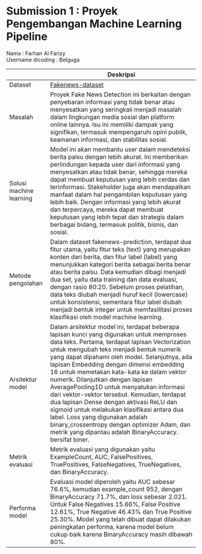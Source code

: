 # Submission 1 : Proyek Pengembangan Machine Learning Pipeline

Nama : Farhan Al Farizy </br>
Username dicoding : Belguga

| | Deskripsi |
| ----------- | ----------- |
| Dataset | [Fakenews-dataset](https://www.kaggle.com/datasets/iamrahulthorat/fakenews-csv) |
| Masalah | Proyek Fake News Detection ini berkaitan dengan penyebaran informasi yang tidak benar atau menyesatkan yang seringkali menjadi masalah dalam lingkungan media sosial dan platform online lainnya. Isu ini memiliki dampak yang signifikan, termasuk mempengaruhi opini publik, keamanan informasi, dan stabilitas sosial. |
| Solusi machine learning | Model ini akan membantu user dalam mendeteksi berita palsu dengan lebih akurat. Ini memberikan perlindungan kepada user dari informasi yang menyesatkan atau tidak benar, sehingga mereka dapat membuat keputusan yang lebih cerdas dan terinformasi. Stakeholder juga akan mendapatkan manfaat dalam hal pengambilan keputusan yang lebih baik. Dengan informasi yang lebih akurat dan terpercaya, mereka dapat membuat keputusan yang lebih tepat dan strategis dalam berbagai bidang, termasuk politik, bisnis, dan sosial.|
| Metode pengolahan | Dalam dataset fakenews-prediction, terdapat dua fitur utama, yaitu fitur teks (text) yang merupakan konten dari berita, dan fitur label (label) yang menunjukkan kategori berita sebagai berita benar atau berita palsu. Data kemudian dibagi menjadi dua set, yaitu data training dan data evaluasi, dengan rasio 80:20. Sebelum proses pelatihan, data teks diubah menjadi huruf kecil (lowercase) untuk konsistensi, sementara fitur label diubah menjadi bentuk integer untuk memfasilitasi proses klasifikasi oleh model machine learning.|
| Arsitektur model | Dalam arsitektur model ini, terdapat beberapa lapisan kunci yang digunakan untuk memproses data teks. Pertama, terdapat lapisan Vectorization untuk mengubah teks menjadi bentuk numerik yang dapat dipahami oleh model. Selanjutnya, ada lapisan Embedding dengan dimensi embedding 16 untuk memetakan kata-kata ke dalam vektor numerik. Dilanjutkan dengan lapisan AveragePooling1D untuk menyatukan informasi dari vektor-vektor tersebut. Kemudian, terdapat dua lapisan Dense dengan aktivasi ReLU dan sigmoid untuk melakukan klasifikasi antara dua label. Loss yang digunakan adalah binary_crossentropy dengan optimizer Adam, dan metrik yang dipantau adalah BinaryAccuracy. bersifat biner. |
| Metrik evaluasi | Metrik evaluasi yang digunakan yaitu ExampleCount, AUC, FalsePositives, TruePositives, FalseNegatives, TrueNegatives, dan BinaryAccuracy. |
| Performa model | Evaluasi model diperoleh yaitu AUC sebesar 76.6%, kemudian example_count 952, dengan BinaryAccuracy 71.7%, dan loss sebesar 2.021. Untuk False Negatives 15.66%, False Positive 12.61%, True Negative 46.43% dan True Positive 25.30%. Model yang telah dibuat dapat dilakukan peningkatan performa, karena model belum cukup baik karena BinaryAccuracy masih dibawah 80%. |



